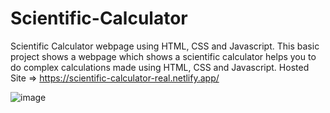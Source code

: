 # Scientific-Calculator
Scientific Calculator webpage using HTML, CSS and Javascript.
This basic project shows a webpage which shows a scientific calculator helps you to do complex calculations made using HTML, CSS and Javascript.
Hosted Site => https://scientific-calculator-real.netlify.app/

![image](https://user-images.githubusercontent.com/73743843/121664218-e176eb80-cac4-11eb-9546-38e715e118c2.png)

